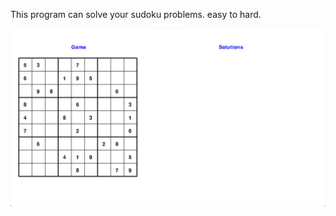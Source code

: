 This program can solve your sudoku problems. easy to hard.

![image](images-about/current_version_01.png)
